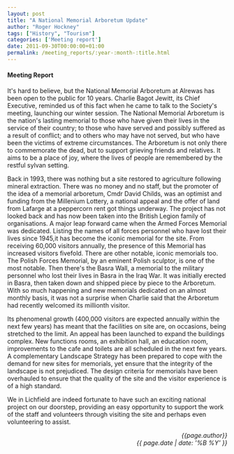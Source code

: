 ```yaml
---
layout: post
title: "A National Memorial Arboretum Update"
author: "Roger Hockney"
tags: ["History", "Tourism"]
categories: ['Meeting report']
date: 2011-09-30T00:00:00+01:00
permalink: /meeting_reports/:year-:month-:title.html
---
```

#### Meeting Report ####

It's hard to believe, but the National Memorial Arboretum at Alrewas has been open to the public for 10 years. Charlie Bagot Jewitt, its Chief Executive, reminded us of this fact when he came to talk to the Society's meeting, launching our winter session. The National Memorial Arboretum is the nation's lasting memorial to those who have given their lives in the service of their country; to those who have served and possibly suffered as a result of conflict; and to others who may have not served, but who have been the victims of extreme circumstances. The Arboretum is not only there to commemorate the dead, but to support grieving friends and relatives. It aims to be a place of joy, where the lives of people are remembered by the restful sylvan setting. 

Back in 1993, there was nothing but a site restored to agriculture following mineral extraction. There was no money and no staff, but the promoter of the idea of a memorial arboretum, Cmdr David Childs, was an optimist and funding from the Millenium Lottery, a national appeal and the offer of land from Lafarge at a peppercorn rent got things underway. The project has not looked back and has now been taken into the British Legion family of organisations. A major leap forward came when the Armed Forces Memorial was dedicated. Listing the names of all forces personnel who have lost their lives since 1945,it has become the iconic memorial for the site. From receiving 60,000 visitors annually, the presence of this Memorial has increased visitors fivefold. There are other notable, iconic memorials too. The Polish Forces Memorial, by an eminent Polish sculptor, is one of the most notable. Then there's the Basra Wall, a memorial to the military personnel who lost their lives in Basra in the Iraq War. It was initially erected in Basra, then taken down and shipped piece by piece to the Arboretum. With so much happening and new memorials dedicated on an almost monthly basis, it was not a surprise when Charlie said that the Arboretum had recently welcomed its millionth visitor. 

Its phenomenal growth (400,000 visitors are expected annually within the next few years) has meant that the facilities on site are, on occasions, being stretched to the limit. An appeal has been launched to expand the buildings complex. New functions rooms, an exhibition hall, an education room, improvements to the cafe and toilets are all scheduled in the next few years. A complementary Landscape Strategy has been prepared to cope with the demand for new sites for memorials, yet ensure that the integrity of the landscape is not prejudiced. The design criteria for memorials have been overhauled to ensure that the quality of the site and the visitor experience is of a high standard. 

We in Lichfield are indeed fortunate to have such an exciting national project on our doorstep, providing an easy opportunity to support the work of the staff and volunteers through visiting the site and perhaps even volunteering to assist. 


<p align="right"><i> {{page.author}} <br> {{ page.date | date: '%B %Y' }} </i></p>
